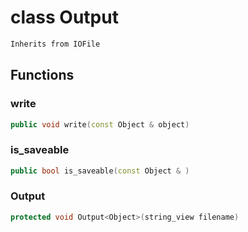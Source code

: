 # class Output


```cpp
Inherits from IOFile
```



## Functions

### write

```cpp
public void write(const Object & object)
```

### is_saveable

```cpp
public bool is_saveable(const Object & )
```


### Output

```cpp
protected void Output<Object>(string_view filename)
```




